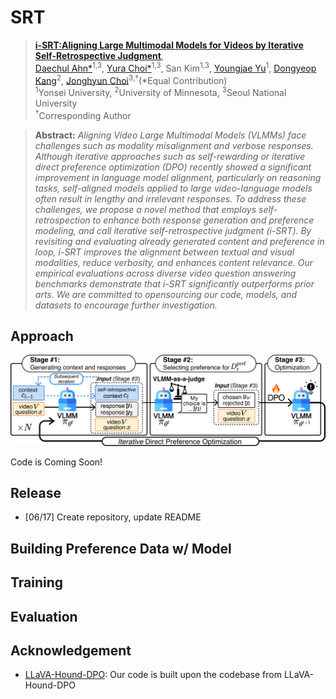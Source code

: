 # SRT
> [**i-SRT:Aligning Large Multimodal Models for Videos by Iterative Self-Retrospective Judgment**](),            
[Daechul Ahn*](https://dcahn12.github.io)<sup>1,3</sup>,
[Yura Choi*](https://yuuraa.github.io)<sup>1,3</sup>,
San Kim<sup>1,3</sup>,
[Youngjae Yu](https://yj-yu.github.io/home/)<sup>1</sup>, 
[Dongyeop Kang](https://dykang.github.io)<sup>2</sup>,
[Jonghyun Choi](https://ppolon.github.io)<sup>3,&dagger;</sup>(*Equal Contribution)<br>
<sup>1</sup>Yonsei University,
<sup>2</sup>University of Minnesota,
<sup>3</sup>Seoul National University<br>
<sup>&dagger;</sup>Corresponding Author<br>

> **Abstract:** *Aligning Video Large Multimodal Models (VLMMs) face challenges such as modality misalignment and verbose responses. Although iterative approaches such as self-rewarding or iterative direct preference optimization (DPO) recently showed a significant improvement in language model alignment, particularly on reasoning tasks, self-aligned models applied to large video-language models often result in lengthy and irrelevant responses. To address these challenges, we propose a novel method that employs self-retrospection to enhance both response generation and preference modeling, and call iterative self-retrospective judgment (i-SRT). By revisiting and evaluating already generated content and preference in loop, i-SRT improves the alignment between textual and visual modalities, reduce verbosity, and enhances content relevance. Our empirical evaluations across diverse video question answering benchmarks demonstrate that i-SRT significantly outperforms prior arts. We are committed to opensourcing our code, models, and datasets to encourage further investigation.*

## Approach
![Overview](assets/images/overview.png)


Code is Coming Soon!

## Release
- [06/17] Create repository, update README

## Building Preference Data w/ Model

## Training

## Evaluation




## Acknowledgement
- [LLaVA-Hound-DPO](): Our code is built upon the codebase from LLaVA-Hound-DPO